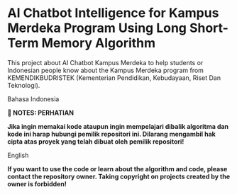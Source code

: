 # AI Chatbot Intelligence for Kampus Merdeka Program Using Long Short-Term Memory Algorithm

<p>This project about AI Chatbot Kampus Merdeka to help students or Indonesian people know about the Kampus Merdeka program from KEMENDIKBUDRISTEK (Kementerian Pendidikan, Kebudayaan, Riset Dan Teknologi).</p>

<p>Bahasa Indonesia</p>

<b>📌 NOTES: PERHATIAN</b>

<b>Jika ingin memakai kode ataupun ingin mempelajari dibalik algoritma dan kode ini harap hubungi pemilik repositori ini. Dilarang mengambil hak cipta atas proyek yang telah dibuat oleh pemilik repositori!</b>

<p>English</p>

<b>If you want to use the code or learn about the algorithm and code, please contact the repository owner. Taking copyright on projects created by the owner is forbidden!</b>
